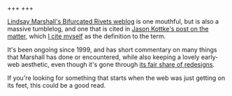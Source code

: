 +++
+++

[Lindsay Marshall's Bifurcated Rivets weblog](http://catless.ncl.ac.uk/bifurcated/rivets) is one mouthful, but is also a massive tumblelog, and one that is cited in [Jason Kottke's post on the matter](https://kottke.org/05/10/tumblelogs), which [I cite myself](@/tumblelog/_index.md) as the definition to the term.

<!-- more -->

It's been ongoing since 1999, and has short commentary on many things that Marshall has done or encountered, while also keeping a lovely early-web aesthetic, even though it's gone through [its fair share of redesigns](https://web.archive.org/web/*/http://catless.ncl.ac.uk/bifurcated/rivets/).

If you're looking for something that starts when the web was just getting on its feet, this could be a good read.
